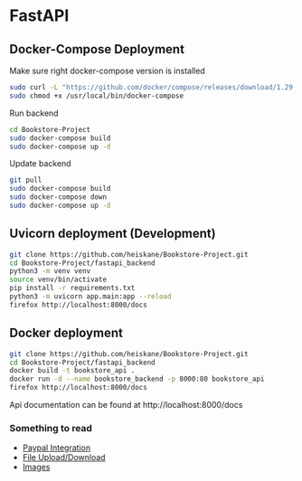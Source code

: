 # FastAPI

## Docker-Compose Deployment

Make sure right docker-compose version is installed
```bash
sudo curl -L "https://github.com/docker/compose/releases/download/1.29.2/docker-compose-$(uname -s)-$(uname -m)" -o /usr/local/bin/docker-compose
sudo chmod +x /usr/local/bin/docker-compose
```

Run backend
```bash
cd Bookstore-Project
sudo docker-compose build
sudo docker-compose up -d
```

Update backend
```bash
git pull
sudo docker-compose build
sudo docker-compose down
sudo docker-compose up -d
```


## Uvicorn deployment (Development)
```bash
git clone https://github.com/heiskane/Bookstore-Project.git
cd Bookstore-Project/fastapi_backend
python3 -m venv venv
source venv/bin/activate
pip install -r requirements.txt
python3 -m uvicorn app.main:app --reload
firefox http://localhost:8000/docs
```

## Docker deployment
```bash
git clone https://github.com/heiskane/Bookstore-Project.git
cd Bookstore-Project/fastapi_backend
docker build -t bookstore_api .
docker run -d --name bookstore_backend -p 8000:80 bookstore_api
firefox http://localhost:8000/docs
```

Api documentation can be found at http://localhost:8000/docs

### Something to read

* [Paypal Integration](paypal_integration.md)
* [File Upload/Download](files.md)
* [Images](images.md)
